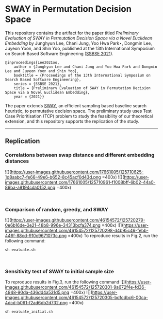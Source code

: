 # SWAY in Permutation Decision Space

This repository contains the artifact for the paper titled *Preliminary Evaluation of SWAY in Permutation Decision Space via a Novel Euclidean Embedding* by Junghyun Lee, Chani Jung, Yoo Hwa Park⋆, Dongmin Lee, Juyeon Yoon, and Shin Yoo, published at the 13th International Symposium on Search Based Software Engineering ([SSBSE 2021](https://conf.researchr.org/home/ssbse-2021)).

```
@inproceedings{Lee2021oo,
    author = {Junghyun Lee and Chani Jung and Yoo Hwa Park and Dongmin Lee and Juyeon Yoon and Shin Yoo},
    booktitle = {Proceedings of the 13th International Symposium on Search Based Software Engineering},
    series = {SSBSE 2021},
    title = {Preliminary Evaluation of SWAY in Permutation Decision Space via a Novel Euclidean Embedding},
    year = {2021}}
```

The paper extends [SWAY](https://ieeexplore.ieee.org/document/8249828), an efficient sampling based baseline search heuristic, to permutative decision space. The preliminary study uses Test Case Prioritisation (TCP) problem to study the feasibility of our theoretical extension, and this repository supports the replication of the study.

---

## Replication

### Correlations between swap distance and different embedding distances

![](https://user-images.githubusercontent.com/17661005/125710625-1d8aabc7-fe66-49e6-b652-8c45acf0d43d.png =400x) ![](https://user-images.githubusercontent.com/17661005/125710961-f1008bff-6b02-44a0-89ba-a8194cda0152.png =400x)

<br/>

### Comparison of random, greedy, and SWAY

![](https://user-images.githubusercontent.com/46154572/125720279-0e6b16de-3e21-48b8-996e-34313bcfa374.png =400x) ![](https://user-images.githubusercontent.com/46154572/125720298-d4b95c46-febb-446f-88cd-910c9671073c.png =400x)
To reproduce results in Fig.2, run the following command:
```console
sh evaluate.sh
```
<br/>

### Sensitivity test of SWAY to initial sample size
To reproduce results in Fig.3, run the following command
![](https://user-images.githubusercontent.com/46154572/125720301-9a672f4e-fd36-4948-90da-436dd4a531d5.png =400x) ![](https://user-images.githubusercontent.com/46154572/125720305-bdfcdbc6-00ca-4dcd-b061-f2ad6db2d732.png =400x)
```console
sh evaluate_initial.sh
```


